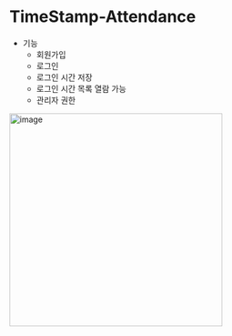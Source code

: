 # TimeStamp-Attendance
- 기능
  - 회원가입
  - 로그인
  - 로그인 시간 저장
  - 로그인 시간 목록 열람 가능
  - 관리자 권한
<img width="374" alt="image" src="https://github.com/hyeonseokj/TimeStamp-Attendance/assets/121613281/a4c30540-ab12-446d-ae4a-9411ea995f7f">
